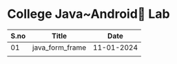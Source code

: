 # College Java~Android🤖 Lab

| S.no | Title           | Date       |
|------|-----------------|------------|
|  01  | java_form_frame | 11-01-2024 |
|      |                 |            |
